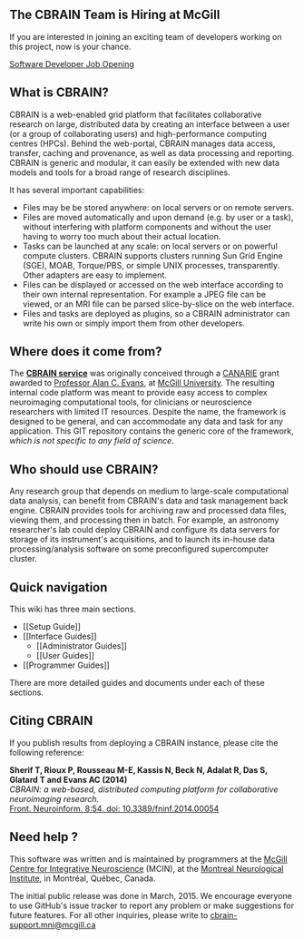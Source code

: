 ## The CBRAIN Team is Hiring at McGill

If you are interested in joining an exciting team of developers working on this project, now is your chance.

[Software Developer Job Opening](https://www.mcgill.ca/medhr/files/medhr/18-0920_mr0830_software_developer_september_14_2018.pdf)

## What is CBRAIN?

CBRAIN is a web-enabled grid platform that facilitates collaborative
research on large, distributed data by creating an interface between 
a user (or a group of collaborating users) and high-performance computing 
centres (HPCs). Behind the web-portal, CBRAIN manages data access, transfer, 
caching and provenance, as well as data processing and reporting. CBRAIN is 
generic and modular, it can easily be extended with new data models and tools
for a broad range of research disciplines.

It has several important capabilities:

* Files may be be stored anywhere: on local servers or on remote servers.
* Files are moved automatically and upon demand (e.g. by user or a
  task), without interfering with platform components and without
  the user having to worry too much about their actual location.
* Tasks can be launched at any scale: on local servers or on powerful
  compute clusters. CBRAIN supports clusters running Sun Grid Engine
  (SGE), MOAB, Torque/PBS, or simple UNIX processes, transparently.
  Other adapters are easy to implement.
* Files can be displayed or accessed on the web interface according
  to their own internal representation. For example a JPEG file can
  be viewed, or an MRI file can be parsed slice-by-slice on the web
  interface.
* Files and tasks are deployed as plugins, so a CBRAIN administrator
  can write his own or simply import them from other developers.

## Where does it come from?

The [**CBRAIN service**](https://portal.cbrain.mcgill.ca) was originally conceived
through a [CANARIE](http://www.canarie.ca)
grant awarded to [Professor Alan C. Evans](http://mcin-cnim.ca/people/alans-cv/), at
[McGill University](http://www.mcgill.ca). The resulting internal
code platform was meant
to provide easy access to complex neuroimaging computational tools, for
clinicians or neuroscience researchers with limited IT resources. Despite
the name, the framework is designed to be general, and can accommodate any
data and task for any application. This GIT repository contains the
generic core of the framework, _which is not specific to any field of science_.

## Who should use CBRAIN?

Any research group that depends on medium to large-scale computational data
analysis, can benefit from CBRAIN's data and task management back engine.
CBRAIN provides tools for archiving raw and processed data files, viewing them,
and processing then in batch. For example, an astronomy researcher's lab could deploy
CBRAIN and configure its data servers for storage of its instrument's acquisitions,
and to launch its in-house data processing/analysis software on some preconfigured
supercomputer cluster.

## Quick navigation

This wiki has three main sections.

* [[Setup Guide]]
* [[Interface Guides]]
  * [[Administrator Guides]]
  * [[User Guides]]
* [[Programmer Guides]]

There are more detailed guides and documents under each of these sections.

## Citing CBRAIN

If you publish results from deploying a CBRAIN instance, please cite the following
reference:

**Sherif T, Rioux P, Rousseau M-E, Kassis N, Beck N, Adalat R, Das S, Glatard T and Evans AC (2014)**   
_CBRAIN: a web-based, distributed computing platform for collaborative neuroimaging research._  
[Front. Neuroinform. 8:54. doi: 10.3389/fninf.2014.00054](http://journal.frontiersin.org/article/10.3389/fninf.2014.00054/abstract)

## Need help ?

This software was written and is maintained by programmers at the
[McGill Centre for Integrative Neuroscience](http://mcin-cnim.ca) (MCIN),
at the [Montreal Neurological Institute](http://www.mcgill.ca/neuro/), in
Montréal, Québec, Canada.

The initial public release was done in March, 2015. We encourage
everyone to use GitHub's issue tracker to report any problem or
make suggestions for future features. For all other inquiries, please
write to cbrain-support.mni@mcgill.ca

